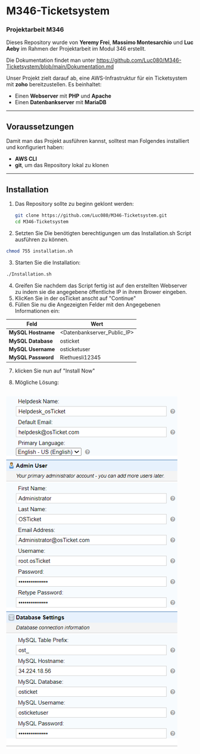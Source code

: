 # M346-Ticketsystem
### Projektarbeit M346

Dieses Repository wurde von **Yeremy Frei**, **Massimo Montesarchio** und **Luc Aeby** im Rahmen der Projektarbeit im Modul 346 erstellt.

Die Dokumentation findet man unter https://github.com/Luc080/M346-Ticketsystem/blob/main/Dokumentation.md

Unser Projekt zielt darauf ab, eine AWS-Infrastruktur für ein Ticketsystem mit **zoho** bereitzustellen. Es beinhaltet:
- Einen **Webserver** mit **PHP** und **Apache**
- Einen **Datenbankserver** mit **MariaDB**

---

## Voraussetzungen
Damit man das Projekt ausführen kannst, solltest man Folgendes installiert und konfiguriert haben:
- **AWS CLI**
- **git**, um das Repository lokal zu klonen

---

## Installation
1. Das Repository sollte zu beginn geklont werden:
     ```bash
   git clone https://github.com/Luc080/M346-Ticketsystem.git
   cd M346-Ticketsystem
   ```
2. Setzten Sie Die benötigten berechtigungen um das Installation.sh Script ausführen zu können.
```bash
chmod 755 installation.sh
```
3. Starten Sie die Installation:
```bash
./Installation.sh
```
4. Greifen Sie nachdem das Script fertig ist auf den erstellten Webserver zu indem sie die angegebene öffentliche IP in ihrem Brower eingeben.
5. KlicKen Sie in der osTicket anscht auf "Continue"
6. Füllen Sie nu die Angezeigten Felder mit den Angegebenen Informationen ein:
   
| Feld         | Wert                        |
|----------------------|-----------------------------|
| **MySQL Hostname**    | <Datenbankserver_Public_IP>      |
| **MySQL Database**    | osticket                   |
| **MySQL Username**    | osticketuser              |
| **MySQL Password**    | Riethuesli12345             |

7. klicken Sie nun auf "Install Now"

8. Mögliche Lösung:
   
![osticket_konf](https://github.com/Luc080/M346-Ticketsystem/blob/main/Bilder/osTicket_konf.png)
---
